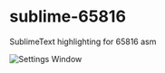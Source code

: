 sublime-65816
=============

SublimeText highlighting for 65816 asm


![Settings Window](https://raw.github.com/deweyvm/sublime-65816/screenshots/screenshot.png)
